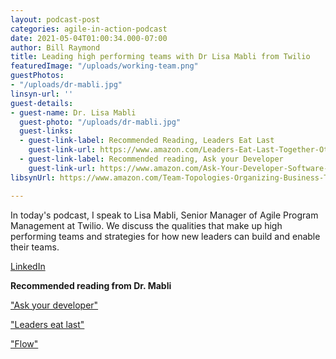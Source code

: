 ```yaml
---
layout: podcast-post
categories: agile-in-action-podcast
date: 2021-05-04T01:00:34.000-07:00
author: Bill Raymond
title: Leading high performing teams with Dr Lisa Mabli from Twilio
featuredImage: "/uploads/working-team.png"
guestPhotos:
- "/uploads/dr-mabli.jpg"
linsyn-url: ''
guest-details:
- guest-name: Dr. Lisa Mabli
  guest-photo: "/uploads/dr-mabli.jpg"
  guest-links:
  - guest-link-label: Recommended Reading, Leaders Eat Last
    guest-link-url: https://www.amazon.com/Leaders-Eat-Last-Together-Others/dp/1591848016/ref=sr_1_1?dchild=1&keywords=leaders+eat+last&qid=1619762105&s=books&sr=1-1
  - guest-link-label: Recommended reading, Ask your Developer
    guest-link-url: https://www.amazon.com/Ask-Your-Developer-Software-Developers/dp/0063018292
libsynUrl: https://www.amazon.com/Team-Topologies-Organizing-Business-Technology/dp/1942788819

---
```

In today's podcast, I speak to Lisa Mabli, Senior Manager of Agile Program Management at Twilio. We discuss the qualities that make up high performing teams and strategies for how new leaders can build and enable their teams.

[LinkedIn](https://www.linkedin.com/in/lisamabli/ "LinkedIn")

**Recommended reading from Dr. Mabli**

["Ask your developer"](https://www.amazon.com/Ask-Your-Developer-Software-Developers/dp/0063018292 '"Ask your developer"')

["Leaders eat last"](https://www.amazon.com/Leaders-Eat-Last-Together-Others/dp/1591848016/ref=sr_1_1?dchild=1&keywords=leaders+eat+last&qid=1619762105&s=books&sr=1-1 '"Leaders eat last"')

["Flow"](https://www.amazon.com/Flow-Change-Makers-Mavericks-Innovation-Transformation-ebook/dp/B07FK5Y122/ref=sr_1_1?dchild=1&keywords=flow+finn+goulding&qid=1619761923&s=books&sr=1-1 '"Flow"')